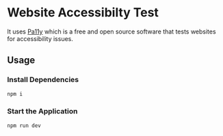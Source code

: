 # Website Accessibilty Test

It uses [Pa11y](https://github.com/pa11y/pa11y) which is a free and open source software that tests websites for accessibility issues.

## Usage

### Install Dependencies
```bash
npm i
```

### Start the Application
```bash
npm run dev
```
